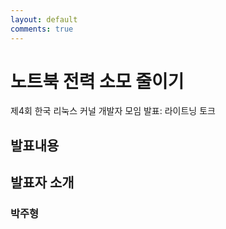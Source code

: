 ```yaml
---
layout: default
comments: true
---
```


# 노트북 전력 소모 줄이기
제4회 한국 리눅스 커널 개발자 모임 발표: 라이트닝 토크

## 발표내용

## 발표자 소개

### 박주형
